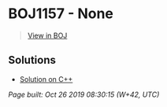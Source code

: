 # BOJ1157 - None

> [View in BOJ](https://www.acmicpc.net/problem/1157)

## Solutions
- [Solution on C++](1157%20단어%20공부.cpp)


_Page built: Oct 26 2019 08:30:15 (W+42, UTC)_
